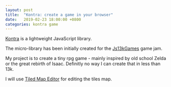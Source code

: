 ```yaml
---
layout: post
title:  "Kontra: create a game in your browser"
date:   2019-02-23 18:00:00 +0800
categories: kontra game
---
```

[Kontra](https://straker.github.io/kontra/) is a lightweight JavaScript library.

The micro-library has been initially created for the [Js13kGames](http://js13kgames.com/) game jam.

My project is to create a tiny rpg game - mainly inspired by old school Zelda or the great rebirth of Isaac. Definitly no way I can create that in less than 13k.

I will use [Tiled Map Editor](https://thorbjorn.itch.io/tiled) for editing the tiles map.
